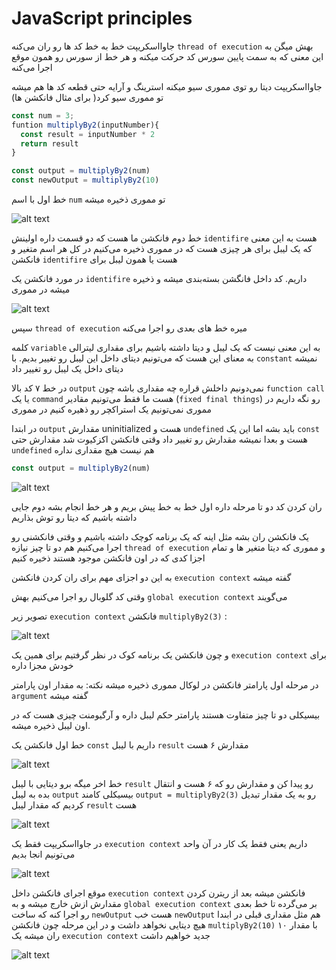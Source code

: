 # JavaScript principles

جاوااسکریپت خط به خط کد ها رو ران می‌کنه `thread of execution` بهش میگن
به این معنی که به سمت پایین سورس کد حرکت میکنه و هر خط از سورس رو همون موقع اجرا می‌کنه

جاوااسکریپت دیتا رو توی مموری سیو میکنه استرینگ و آرایه حتی قطعه کد ها هم میشه تو مموری سیو کرد( برای مثال فانکشن ها)

```js
const num = 3;
funtion multiplyBy2(inputNumber){
  const result = inputNumber * 2
  return result
}

const output = multiplyBy2(num)
const newOutput = multiplyBy2(10)
```

خط اول با اسم `num` تو مموری ذخیره میشه

![alt text](./images/hpjs-1.jpg)

خط دوم فانکشن ما هست که دو قسمت داره اولینش `identifire` هست به این معنی که یک لیبل برای هر چیزی هست که در مموری ذخیره می‌کنیم
در کل هر اسم متغیر و فانکشن `identifire` هست یا همون لیبل برای

در مورد فانکشن یک `identifire` داریم. کد داخل فانگشن بسته‌بندی میشه و ذخیره میشه در مموری

![alt text](./images/hpjs-2.jpg)

سپس `thread of execution` میره خط های بعدی رو اجرا می‌کنه

کلمه `variable` به این معنی نیست که یک لیبل و دیتا داشته باشیم برای مقداری
لیترالی به معنای این هست که می‌تونیم دیتای  داخل این لیبل رو تغییر بدیم.
با `constant` نمیشه دیتای داخل یک لیبل رو تغییر داد

در خط ۷ کد بالا `output` نمی‌دونیم داخلش قراره چه مقداری باشه چون `function call` یا یک `command` هست
ما فقط می‌تونیم مقادیر (`fixed final things`) رو نگه داریم در مموری
نمی‌تونیم یک استراکچر رو ذهیره کنیم در مموری

در ابتدا `output` مقدارش uninitialized هست و `undefined` باید بشه اما این یک `const` هست و بعدا نمیشه مقدارش رو تغییر داد وقتی فانکشن اکزکیوت شد
مقدارش حتی `undefined` هم نیست هیچ مقداری نداره

```js
const output = multiplyBy2(num)
```

![alt text](./images/hpjs-3.jpg)

ران کردن کد دو تا مرحله داره اول خط به خط پیش بریم و هر خط انجام بشه دوم جایی داشته باشیم که دیتا رو توش بذاریم

یک فانکشن ران بشه مثل اینه که یک برنامه کوچک داشته باشیم و وقتی فانکشنی رو اجرا می‌کنیم هم دو تا چیز نیازه `thread of execution` و مموری که دیتا  متغیر ها و تمام اجزا کدی که در اون فانکشن موجود هستند ذخیره کنیم

به این دو اجزای مهم برای ران کردن فانکشن `execution context` گفته میشه

وقتی کد گلوبال رو اجرا می‌کنیم بهش `global execution context` می‌گویند

تصویر زیر `execution context` فانکشن `multiplyBy2(3)` :

![alt text](./images/hpjs-4.jpg)

و چون فانکشن یک برنامه کوک در نظر گرفتیم برای همین یک `execution context` برای خودش مجزا داره

در مرحله اول پارامتر فانکشن در لوکال مموری ذخیره میشه
نکته: به مقدار اون پارامتر `argument` گفته میشه

بیسیکلی دو تا چیز متفاوت هستند پارامتر حکم لیبل داره و آرگیومنت چیزی هست که در اون لیبل ذخیره میشه.

خط اول فانکشن یک `const` داریم با لیبل `result` مقدارش ۶ هست

![alt text](./images/hpjs-5.jpg)

خط اخر میگه برو دیتایی با لیبل `result` رو پیدا کن و مقدارش رو که ۶ هست و انتقال بده به لیبل `output`
بیسیکلی کامند `output = multiplyBy2(3)` رو به یک مقدار تبدیل کردیم که مقدار لیبل `result` هست

![alt text](./images/hpjs-6.jpg)

در جاوااسکریپت فقط یک `execution context` داریم یعنی فقط یک کار در آن واحد می‌تونیم انجا بدیم

![alt text](./images/hpjs-7.jpg)

موقع اجرای فانکشن داخل `execution context` فانکشن میشه بعد از ریترن کردن مقدارش ازش خارج میشه و به `global execution context` بر می‌گرده تا خط بعدی رو اجرا کنه که ساخت `newOutput` هست
خب `newOutput` هم مثل مقداری قبلی در ابندا هیچ دیتایی نخواهد داشت و در این مرحله چون فانکشن `multiplyBy2(10)` با مقدار ۱۰ ران میشه یک `execution context` جدید خواهیم داشت

![alt text](./images/hpjs-8.jpg)

